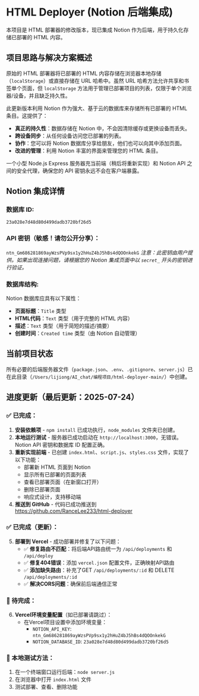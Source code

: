# HTML Deployer (Notion 后端集成)

本项目是 HTML 部署器的修改版本，现已集成 Notion 作为后端，用于持久化存储已部署的 HTML 内容。

## 项目思路与解决方案概述

原始的 HTML 部署器将已部署的 HTML 内容存储在浏览器本地存储（`localStorage`）或直接存储在 URL 哈希中。虽然 URL 哈希方法允许共享和书签单个页面，但 `localStorage` 方法用于管理已部署项目的列表，仅限于单个浏览器/设备，并且缺乏持久性。

此更新版本利用 Notion 作为强大、基于云的数据库来存储所有已部署的 HTML 条目。这提供了：
-   **真正的持久性**：数据存储在 Notion 中，不会因清除缓存或更换设备而丢失。
-   **跨设备同步**：从任何设备访问您已部署的列表。
-   **协作**：您可以将 Notion 数据库分享给朋友，他们也可以向其中添加页面。
-   **改进的管理**：利用 Notion 丰富的界面来管理您的 HTML 条目。

一个小型 Node.js Express 服务器充当前端（稍后将重新实现）和 Notion API 之间的安全代理，确保您的 API 密钥永远不会在客户端暴露。

## Notion 集成详情

### 数据库 ID:
`23a028e7d48d80d499dadb3720bf26d5`

### API 密钥（敏感！请勿公开分享）：
`ntn_Gm686281869ayWzsPVp9sx1y2hHuZ4bJ5hBs4dQOOnkekG`
*注意：此密钥由用户提供。如果出现连接问题，请根据您的 Notion 集成页面中以 `secret_` 开头的密钥进行验证。*

### 数据库结构:
Notion 数据库应具有以下属性：
-   **页面标题**：`Title` 类型
-   **HTML代码**：`Text` 类型（用于完整的 HTML 内容）
-   **描述**：`Text` 类型（用于简短的描述/摘要）
-   **创建时间**：`Created time` 类型（由 Notion 自动管理）

## 当前项目状态

所有必要的后端服务器文件（`package.json`、`.env`、`.gitignore`、`server.js`）已在此目录（`/Users/lijiong/AI_chat/编程项目/html-deployer-main/`）中创建。

## 进度更新（最后更新：2025-07-24）

### ✅ 已完成：
1. **安装依赖项** - `npm install` 已成功执行，`node_modules` 文件夹已创建。
2. **本地运行测试** - 服务器已成功启动在 `http://localhost:3000`，无错误。Notion API 密钥和数据库 ID 配置正确。
3. **重新实现前端** - 已创建 `index.html`、`script.js`、`styles.css` 文件，实现了以下功能：
   - 部署新 HTML 页面到 Notion
   - 显示所有已部署的页面列表
   - 查看已部署页面（在新窗口打开）
   - 删除已部署页面
   - 响应式设计，支持移动端
4. **推送到 GitHub** - 代码已成功推送到 https://github.com/RanceLee233/html-deployer

### ✅ 已完成（更新）：
5. **部署到 Vercel** - 成功部署并修复了以下问题：
   - ✅ **修复路由不匹配**：将后端API路由统一为 `/api/deployments` 和 `/api/deploy`
   - ✅ **修复404错误**：添加 `vercel.json` 配置文件，正确映射API路由
   - ✅ **添加缺失路由**：补充了GET `/api/deployments/:id` 和 DELETE `/api/deployments/:id`
   - ✅ **解决CORS问题**：确保前后端通信正常

### 🔄 待完成：
6. **Vercel环境变量配置**（如已部署请跳过）：
   - 在Vercel项目设置中添加环境变量：
     - `NOTION_API_KEY`: `ntn_Gm686281869ayWzsPVp9sx1y2hHuZ4bJ5hBs4dQOOnkekG`
     - `NOTION_DATABASE_ID`: `23a028e7d48d80d499dadb3720bf26d5`

### 📝 本地测试方法：
1. 在一个终端窗口运行后端：`node server.js`
2. 在浏览器中打开 `index.html` 文件
3. 测试部署、查看、删除功能

